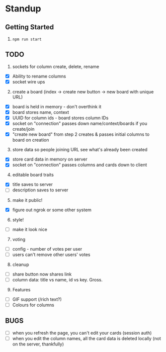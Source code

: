 # Standup

## Getting Started

1. `npm run start`

## TODO

1. sockets for column create, delete, rename
* [x] Ability to rename columns
* [x] socket wire ups

2. create a board (index -> create new button -> new board with unique URL)
* [x] board is held in memory - don't overthink it
* [x] board stores name, context
* [x] UUID for column ids - board stores column IDs
* [x] socket on "connection" passes down name/context/boards if you create/join
* [x] "create new board" from step 2 creates & passes initial columns to board on creation

3. store data so people joining URL see what's already been created
* [x] store card data in memory on server
* [x] socket on "connection" passes columns and cards down to client

4. editable board traits
* [x] title saves to server
* [ ] description saves to server

5. make it public!
* [x] figure out ngrok or some other system

6. style!
* [ ] make it look nice

7. voting
* [ ] config - number of votes per user
* [ ] users can't remove other users' votes

8. cleanup
* [ ] share button now shares link
* [ ] column data: title vs name, id vs key. Gross.

9. Features
* [ ] GIF support (/rich text?)
* [ ] Colours for columns

## BUGS
* [ ] when you refresh the page, you can't edit your cards (session auth)
* [ ] when you edit the column names, all the card data is deleted locally (not on the server, thankfully)
